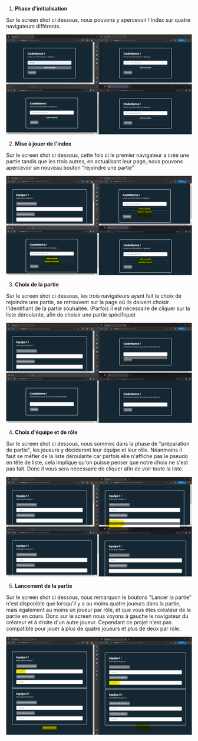 1. **Phase d'initialisation**

Sur le screen shot ci dessous, nous pouvons y apercevoir l'index sur quatre navigateurs différents. 

![Image 1 Index](images/Index.png)

2. **Mise à jouer de l'index**

Sur le screen shot ci dessous, cette fois ci le premier navigateur a créé une partie tandis que les trois autres, en actualisant leur page, nous pouvons apercevoir un nouveau bouton "rejoindre une partie"

![Image 2 maj](images/image2.png)

3. **Choix de la partie**

Sur le screen shot ci dessous, les trois navigateurs ayant fait le choix de rejoindre une partie, se retrouvent sur la page où ils doivent choisir l'identifiant de la partie souhaitée. (Parfois il est nécessaire de cliquer sur la liste déroulante, afin de choisir une partie spécifique) 

![Image 3 ChoixPartie](images/image3.png)

4. **Choix d'équipe et de rôle**

Sur le screen shot ci dessous, nous sommes dans la phase de "préparation de partie", les joueurs y décideront leur équipe et leur rôle. Néanmoins il faut se méfier de la liste déroulante car parfois elle n'affiche pas le pseudo en tête de liste, cela implique qu'on puisse penser que notre choix ne s'est pas fait. Donc il vous sera nécessaire de cliquer afin de voir toute la liste. 

![Image 4 PreparationPartie](images/image4.png)

5. **Lancement de la partie**

Sur le screen shot ci dessous, nous remarquon le boutons "Lancer la partie" n'est disponible que lorsqu'il y a au moins quatre joueurs dans la partie, mais également au moins un joueur par rôle, et que vous êtes créateur de la partie en cours. Donc sur le screen nous voyons à gauche le navigateur du créateur et à droite d'un autre joueur. Cependant ce projet n'est pas compatible pour jouer à plus de quatre joueurs et plus de deux par rôle.  

![Image 5 LancementPartie](images/image5.png)
